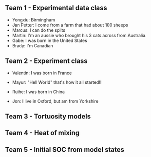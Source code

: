 ## Team 1 - Experimental data class

- Yongxiu: Birmingham
- Jan Petter: I come from a farm that had about 100 sheeps
- Marcus: I can do the splits
- Martin: I'm an aussie who brought his 3 cats across from Australia.
- Gabe: I was born in the United States
- Brady: I'm Canadian 

## Team 2 - Experiment class

- Valentin: I was born in France

- Mayur: "Hell World" that's how it all started!!
- Ruihe: I was born in China
- Jon: I live in Oxford, but am from Yorkshire


## Team 3 - Tortuosity models

## Team 4 - Heat of mixing

## Team 5 - Initial SOC from model states
